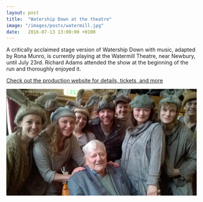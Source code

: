 ```yaml
---
layout: post
title:  "Watership Down at the theatre"
image: "/images/posts/watermill.jpg"
date:   2016-07-13 13:00:00 +0100
---
```

A critically acclaimed stage version of Watership Down with music, adapted by Rona Munro, is currently playing at the Watermill Theatre, near Newbury, until July 23rd. Richard Adams attended the show at the beginning of the run and thoroughly enjoyed it.

[Check out the production website for details, tickets, and more](https://www.watermill.org.uk/watership_down)

![Richard Adams with the cast of Watership Down](/images/posts/watermill.jpg)